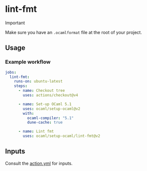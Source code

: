 # lint-fmt

> [!IMPORTANT]
> Make sure you have an `.ocamlformat` file at the root of your project.

## Usage

### Example workflow

```yml
jobs:
  lint-fmt:
    runs-on: ubuntu-latest
    steps:
      - name: Checkout tree
        uses: actions/checkout@v4

      - name: Set-up OCaml 5.1
        uses: ocaml/setup-ocaml@v2
        with:
          ocaml-compiler: "5.1"
          dune-cache: true

      - name: Lint fmt
        uses: ocaml/setup-ocaml/lint-fmt@v2
```

## Inputs

Consult the [action.yml](./action.yml) for inputs.

